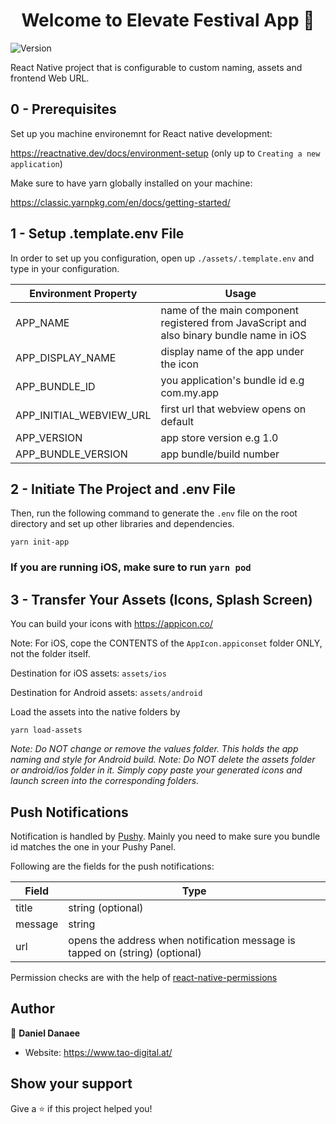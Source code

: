 

  

<h1 align="center">Welcome to Elevate Festival App 🎉</h1>

  

<p>

  

<img  alt="Version"  src="https://img.shields.io/badge/version-1.0-blue.svg?cacheSeconds=2592000" />

  

</p>

  

  

React Native project that is configurable to custom naming, assets and frontend Web URL.

  

  ## 0 - Prerequisites


Set up you machine environemnt for React native development:

https://reactnative.dev/docs/environment-setup (only up to `Creating a new application`)

Make sure to have yarn globally installed on your machine:

https://classic.yarnpkg.com/en/docs/getting-started/




  
## 1 - Setup .template.env File

In order to set up you configuration, open up  `./assets/.template.env` and type in your configuration.

| Environment Property | Usage |
|--|--|
| APP_NAME | name of the main component registered from JavaScript and also binary bundle name in iOS |
| APP_DISPLAY_NAME | display name of the app under the icon |
| APP_BUNDLE_ID | you application's bundle id e.g com.my.app |
| APP_INITIAL_WEBVIEW_URL | first url that webview opens on default |
| APP_VERSION | app store version e.g 1.0 |
| APP_BUNDLE_VERSION | app bundle/build number |
 
 ## 2 - Initiate The Project and .env File

  
Then, run the following command to generate the `.env` file on the root directory and set up other libraries and dependencies.
 

`yarn init-app`

### If you are running iOS, make sure to run `yarn pod`


 ## 3 - Transfer Your Assets (Icons, Splash Screen)


You can build your icons with https://appicon.co/

Note: For iOS, cope the CONTENTS of the `AppIcon.appiconset` folder ONLY, not the folder itself.

Destination for iOS assets: `assets/ios`

Destination for Android assets: `assets/android`


Load the assets into the native folders by 

`yarn load-assets` 
 

*Note: Do NOT change or remove the values folder. This holds the app naming and style for Android build. 
Note: Do NOT delete the assets folder or android/ios folder in it. Simply copy paste your generated icons and launch screen into the corresponding folders.*
  
  

## Push Notifications
  

Notification is handled by [Pushy](https://pushy.me/docs/additional-platforms/react-native). Mainly you need to make sure you bundle id matches the one in your Pushy Panel.

Following are the fields for the push notifications:

| Field | Type |
|--|--|
| title | string (optional) |
| message | string |
| url | opens the address when notification message is tapped on (string) (optional) |
 


Permission checks are with the help of  [react-native-permissions](https://github.com/zoontek/react-native-permissions)
  

## Author

  

  

👤 **Daniel Danaee**

  

  

* Website: https://www.tao-digital.at/

  

  

## Show your support

  

  

Give a ⭐️ if this project helped you!

  

  

 
   
